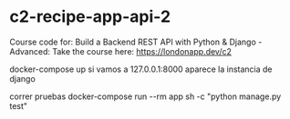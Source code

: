 # c2-recipe-app-api-2
Course code for: Build a Backend REST API with Python &amp; Django - Advanced: Take the course here: https://londonapp.dev/c2

docker-compose up
si vamos a 127.0.0.1:8000 aparece la instancia de django

correr pruebas
docker-compose run --rm app sh -c "python manage.py test"
